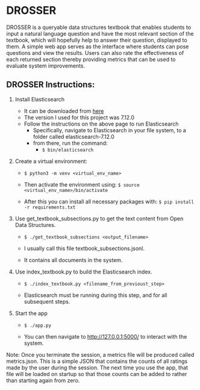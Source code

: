 # DROSSER

DROSSER is a queryable data structures textbook that enables students to input a natural language question and have the most relevant section of the textbook, which will hopefully help to answer their question, displayed to them. A simple web app serves as the interface where students can pose questions and view the results. Users can also rate the effectiveness of each returned section thereby providing metrics that can be used to evaluate system improvements.

## DROSSER Instructions:

1. Install Elasticsearch
    - It can be downloaded from [here](https://www.elastic.co/downloads/elasticsearch)
    - The version I used for this project was 7.12.0
    - Follow the instructions on the above page to run Elasticsearch
        - Specifically, navigate to Elasticsearch in your file system, to a folder called elasticsearch-7.12.0
        - from there, run the command:
            - `$ bin/elasticsearch`


2. Create a virtual environment: 
    - `$ python3 -m venv <virtual_env_name>`

    - Then activate the environment using: `$ source <virtual_env_name>/bin/activate`

    - After this you can install all necessary packages with:
`$ pip install -r requirements.txt`


3. Use get_textbook_subsections.py to get the text content from Open Data Structures. 

    - `$ ./get_textbook_subsections <output_filename>`

    - I usually call this file textbook_subsections.jsonl. 
    - It contains all documents in the system. 


4. Use index_textbook.py to build the Elasticsearch index. 

    - `$ ./index_textbook.py <filename_from_previoust_step>`

    - Elasticsearch must be running during this step, and for all subsequent steps.


5. Start the app

    - `$ ./app.py`

    - You can then navigate to <http://127.0.0.1:5000/> to interact with the system. 


Note: Once you terminate the session, a metrics file will be produced called metrics.json. 
This is a simple JSON that contains the counts of all ratings made by the user during the session. 
The next time you use the app, that file will be loaded on startup so that those counts can be 
added to rather than starting again from zero. 